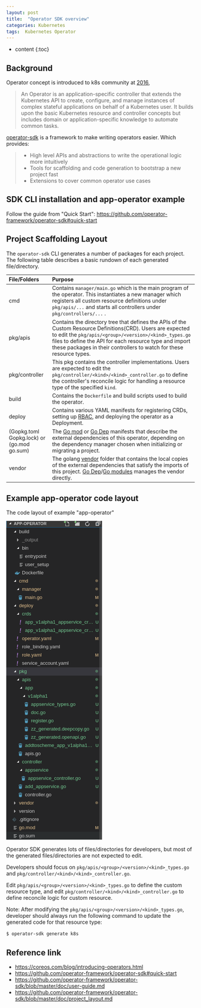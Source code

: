 ```yaml
---
layout: post
title:  "Operator SDK overview"
categories: Kubernetes
tags:  Kubernetes Operator
---
```


* content
{:toc}

## Background

Operator concept is introduced to k8s community at [2016](https://coreos.com/blog/introducing-operators.html), 
> An Operator is an application-specific controller that extends the Kubernetes API to create, configure, and manage instances of complex stateful applications on behalf of a Kubernetes user. It builds upon the basic Kubernetes resource and controller concepts but includes domain or application-specific knowledge to automate common tasks.

[operator-sdk](https://github.com/operator-framework/operator-sdk) is a framework to make writing operators easier. Which provides:
>  * High level APIs and abstractions to write the operational logic more intuitively
>  * Tools for scaffolding and code generation to bootstrap a new project fast
>  * Extensions to cover common operator use cases

## SDK CLI installation and app-operator example
Follow the guide from "Quick Start": https://github.com/operator-framework/operator-sdk#quick-start



## Project Scaffolding Layout 

The `operator-sdk` CLI generates a number of packages for each project. The following table describes a basic rundown of each generated file/directory.


| File/Folders   | Purpose                           |
| :---           | :--- |
| cmd       | Contains `manager/main.go` which is the main program of the operator. This instantiates a new manager which registers all custom resource definitions under `pkg/apis/...` and starts all controllers under `pkg/controllers/...`  . |
| pkg/apis | Contains the directory tree that defines the APIs of the Custom Resource Definitions(CRD). Users are expected to edit the `pkg/apis/<group>/<version>/<kind>_types.go` files to define the API for each resource type and import these packages in their controllers to watch for these resource types.|
| pkg/controller | This pkg contains the controller implementations. Users are expected to edit the `pkg/controller/<kind>/<kind>_controller.go` to define the controller's reconcile logic for handling a resource type of the specified `kind`. |
| build | Contains the `Dockerfile` and build scripts used to build the operator. |
| deploy | Contains various YAML manifests for registering CRDs, setting up [RBAC][RBAC], and deploying the operator as a Deployment.
| (Gopkg.toml Gopkg.lock) or (go.mod go.sum) | The [Go mod][go_mod] or [Go Dep][dep] manifests that describe the external dependencies of this operator, depending on the dependency manager chosen when initializing or migrating a project. |
| vendor | The golang [vendor][Vendor] folder that contains the local copies of the external dependencies that satisfy the imports of this project. [Go Dep][dep]/[Go modules][go_mod] manages the vendor directly. |

[RBAC]: https://kubernetes.io/docs/reference/access-authn-authz/rbac/
[Vendor]: https://golang.org/cmd/go/#hdr-Vendor_Directories
[go_mod]: https://github.com/golang/go/wiki/Modules
[dep]: https://github.com/golang/dep

## Example app-operator code layout

The code layout of example "app-operator"

![alt text](/assets/app-operator-layout.png)

Operator SDK generates lots of files/directories for developers, but most of the generated files/directories are not expected to edit. 

Developers should focus on `pkg/apis/<group>/<version>/<kind>_types.go` and `pkg/controller/<kind>/<kind>_controller.go`. 

Edit `pkg/apis/<group>/<version>/<kind>_types.go` to define the custom resource type, and edit `pkg/controller/<kind>/<kind>_controller.go` to define reconcile logic for custom resource. 

Note: After modifying the `pkg/apis/<group>/<version>/<kind>_types.go`, developer should always run the following command to update the generated code for that resource type:
```sh
$ operator-sdk generate k8s
```

## Reference link
* https://coreos.com/blog/introducing-operators.html
* https://github.com/operator-framework/operator-sdk#quick-start
* https://github.com/operator-framework/operator-sdk/blob/master/doc/user-guide.md
* https://github.com/operator-framework/operator-sdk/blob/master/doc/project_layout.md